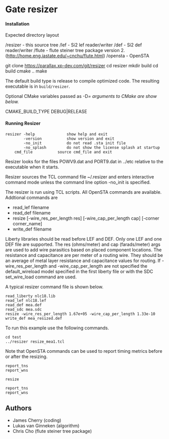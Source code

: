 # Gate resizer

#### Installation

Expected directory layout

/resizer - this source tree
/lef - Si2 lef reader/writer
/def - Si2 def reader/writer
/flute - flute steiner tree package version 2. (http://home.eng.iastate.edu/~cnchu/flute.html)
/opensta - OpenSTA

git clone https://parallax.xp-dev.com/git/resizer
cd resizer
mkdir build
cd build
cmake ..
make

The default build type is release to compile optimized code.
The resulting executable is in `build/resizer`.

Optional CMake variables passed as -D<var>=<value> arguments to CMake are show below.

CMAKE_BUILD_TYPE DEBUG|RELEASE

#### Running Resizer

```
resizer -help              show help and exit
        -version           show version and exit
        -no_init           do not read .sta init file
        -no_splash         do not show the license splash at startup
	cmd_file           source cmd_file and exit
```

Resizer looks for the files POWV9.dat and PORT9.dat in ../etc relative
to the executable when it starts.

Resizer sources the TCL command file ~/.resizer and enters interactive
command mode unless the command line option -no_init is specified.

The resizer is run using TCL scripts. All OpenSTA commands are available.
Addtional commands are

* read_lef filename
* read_def filename
* resize [-wire_res_per_length res]
         [-wire_cap_per_length cap]
         [-corner corner_name]
* write_def filename

Liberty libraries should be read before LEF and DEF.  Only one LEF and
one DEF file are supported.  The res (ohms/meter) and cap
(farads/meter) args are used to add wire parasitics based on placed
component locations. The resistance and capacitance are per meter of a
routing wire. They should be an average of metal layer resistance and
capacitance values for routing.  If -wire_res_per_length and
-wire_cap_per_length are not specified the default_wireload model
specified in the first liberty file or with the SDC set_wire_load
command are used.

A typical resizer command file is shown below.

```
read_liberty nlc18.lib
read_lef nlc18.lef
read_def mea.def
read_sdc mea.sdc
resize -wire_res_per_length 1.67e+05 -wire_cap_per_length 1.33e-10
write_def mea_resized.def
```
To run this example use the following commands.

```
cd test
../resizer resize_mea1.tcl
```

Note that OpenSTA commands can be used to report timing metrics before or after
the resizing.

```
report_tns
report_wns

resize

report_tns
report_wns
```

## Authors

* James Cherry (coding)
* Lukas van Ginneken (algorithm)
* Chris Cho (flute steiner tree package)
